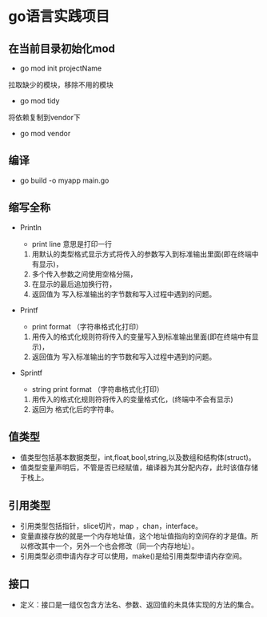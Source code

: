 # go语言实践项目

## 在当前目录初始化mod

- go mod init projectName

拉取缺少的模块，移除不用的模块

- go mod tidy

将依赖复制到vendor下

- go mod vendor

## 编译

- go build -o myapp main.go


## 缩写全称

- Println
  - print line 意思是打印一行
  1. 用默认的类型格式显示方式将传入的参数写入到标准输出里面(即在终端中有显示)，
  2. 多个传入参数之间使用空格分隔，
  3. 在显示的最后追加换行符，
  4. 返回值为 写入标准输出的字节数和写入过程中遇到的问题。

- Printf
  - print format （字符串格式化打印）
  1. 用传入的格式化规则符将传入的变量写入到标准输出里面(即在终端中有显示)，
  2. 返回值为 写入标准输出的字节数和写入过程中遇到的问题。

- Sprintf 

  - string print format （字符串格式化打印）
  1. 用传入的格式化规则符将传入的变量格式化，(终端中不会有显示)
  2. 返回为 格式化后的字符串。


## 值类型

- 值类型包括基本数据类型，int,float,bool,string,以及数组和结构体(struct)。
- 值类型变量声明后，不管是否已经赋值，编译器为其分配内存，此时该值存储于栈上。

## 引用类型
- 引用类型包括指针，slice切片，map ，chan，interface。
- 变量直接存放的就是一个内存地址值，这个地址值指向的空间存的才是值。所以修改其中一个，另外一个也会修改（同一个内存地址）。
- 引用类型必须申请内存才可以使用，make()是给引用类型申请内存空间。

## 接口

- 定义：接口是一组仅包含方法名、参数、返回值的未具体实现的方法的集合。